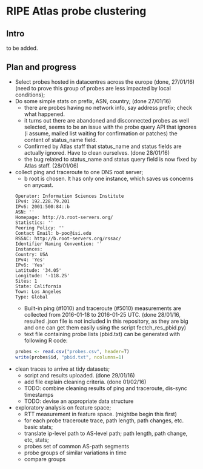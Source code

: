 # RIPE Atlas probe clustering
## Intro
to be added.
## Plan and progress
- Select probes hosted in datacentres across the europe (done, 27/01/16) (need to prove this group of probes are less impacted by local conditions);
- Do some simple stats on prefix, ASN, country; (done 27/01/16)
  - there are probes having no network info, say address prefix; check what happened.
  - it turns out there are abandoned and disconnected probes as well selected, seems to be an issue with the probe query API that ignores (i assume, mailed list waiting for confirmation or patches) the content of status_name field.
  - Confirmed by Atlas staff that status_name and status fields are actually ignored. Have to clean ourselves. (done 28/01/16)
  - the bug related to status_name and status query field is now fixed by Atlas staff. (28/01/06)
- collect ping and traceroute to one DNS root server;
  - b root is chosen. It has only one instance, which saves us concerns on anycast.
  ```
  Operator: Information Sciences Institute
  IPv4: 192.228.79.201
  IPv6: 2001:500:84::b
  ASN: ''
  Homepage: http://b.root-servers.org/
  Statistics: ''
  Peering Policy: ''
  Contact Email: b-poc@isi.edu
  RSSAC: http://b.root-servers.org/rssac/
  Identifier Naming Convention: ''
  Instances:
  Country: USA
  IPv4: 'Yes'
  IPv6: 'Yes'
  Latitude: '34.05'
  Longitude: '-118.25'
  Sites: 1
  State: California
  Town: Los Angeles
  Type: Global
  ```
  - Built-in ping (\#1010) and traceroute (\#5010) measurements are collected from 2016-01-18 to 2016-01-25 UTC. (done 28/01/16, resulted .json file is not included in this repository, as they are big and one can get them easily using the script fectch_res_pbid.py)
  - text file containing probe lists (pbid.txt) can be generated with following R code:
  ```R
  probes <- read.csv("probes.csv", header=T)
  write(probes$id, "pbid.txt", ncolumns=1)
  ```
- clean traces to arrive at tidy datasets;
  - script and results uploaded. (done 29/01/16)
  - add file explain cleaning criteria. (done 01/02/16)
  - TODO: combine cleaning results of ping and traceroute, dis-sync timestamps
  - TODO: devise an appropriate data structure
- exploratory analysis on feature space;
  - RTT measurement in feature space. (mightbe begin this first)
  - for each probe traceroute trace, path length, path changes, etc. basic stats;
  - translate ip-level path to AS-level path; path length, path change, etc, stats;
  - probes set of common AS-path segments
  - probe groups of similar variations in time
  - compare groups
